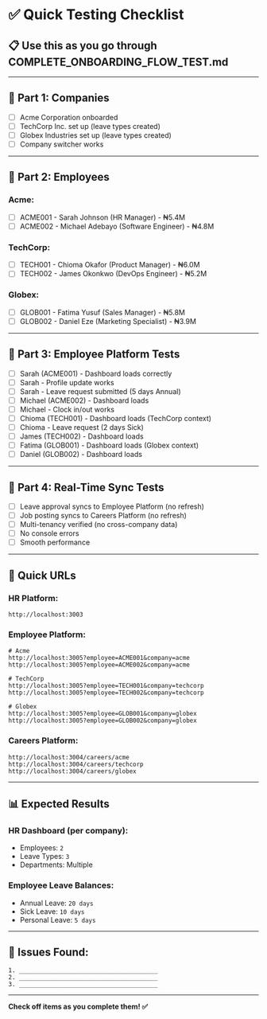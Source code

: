 # ✅ Quick Testing Checklist

## 📋 **Use this as you go through COMPLETE_ONBOARDING_FLOW_TEST.md**

---

## 🏢 **Part 1: Companies** 

- [ ] Acme Corporation onboarded
- [ ] TechCorp Inc. set up (leave types created)
- [ ] Globex Industries set up (leave types created)
- [ ] Company switcher works

---

## 👥 **Part 2: Employees**

### **Acme:**
- [ ] ACME001 - Sarah Johnson (HR Manager) - ₦5.4M
- [ ] ACME002 - Michael Adebayo (Software Engineer) - ₦4.8M

### **TechCorp:**
- [ ] TECH001 - Chioma Okafor (Product Manager) - ₦6.0M
- [ ] TECH002 - James Okonkwo (DevOps Engineer) - ₦5.2M

### **Globex:**
- [ ] GLOB001 - Fatima Yusuf (Sales Manager) - ₦5.8M
- [ ] GLOB002 - Daniel Eze (Marketing Specialist) - ₦3.9M

---

## 🧪 **Part 3: Employee Platform Tests**

- [ ] Sarah (ACME001) - Dashboard loads correctly
- [ ] Sarah - Profile update works
- [ ] Sarah - Leave request submitted (5 days Annual)
- [ ] Michael (ACME002) - Dashboard loads
- [ ] Michael - Clock in/out works
- [ ] Chioma (TECH001) - Dashboard loads (TechCorp context)
- [ ] Chioma - Leave request (2 days Sick)
- [ ] James (TECH002) - Dashboard loads
- [ ] Fatima (GLOB001) - Dashboard loads (Globex context)
- [ ] Daniel (GLOB002) - Dashboard loads

---

## 🔄 **Part 4: Real-Time Sync Tests**

- [ ] Leave approval syncs to Employee Platform (no refresh)
- [ ] Job posting syncs to Careers Platform (no refresh)
- [ ] Multi-tenancy verified (no cross-company data)
- [ ] No console errors
- [ ] Smooth performance

---

## 🎯 **Quick URLs**

### **HR Platform:**
```
http://localhost:3003
```

### **Employee Platform:**
```
# Acme
http://localhost:3005?employee=ACME001&company=acme
http://localhost:3005?employee=ACME002&company=acme

# TechCorp
http://localhost:3005?employee=TECH001&company=techcorp
http://localhost:3005?employee=TECH002&company=techcorp

# Globex
http://localhost:3005?employee=GLOB001&company=globex
http://localhost:3005?employee=GLOB002&company=globex
```

### **Careers Platform:**
```
http://localhost:3004/careers/acme
http://localhost:3004/careers/techcorp
http://localhost:3004/careers/globex
```

---

## 📊 **Expected Results**

### **HR Dashboard (per company):**
- Employees: `2`
- Leave Types: `3`
- Departments: Multiple

### **Employee Leave Balances:**
- Annual Leave: `20 days`
- Sick Leave: `10 days`
- Personal Leave: `5 days`

---

## 🐛 **Issues Found:**

```
1. _______________________________________
2. _______________________________________
3. _______________________________________
```

---

**Check off items as you complete them! ✅**











